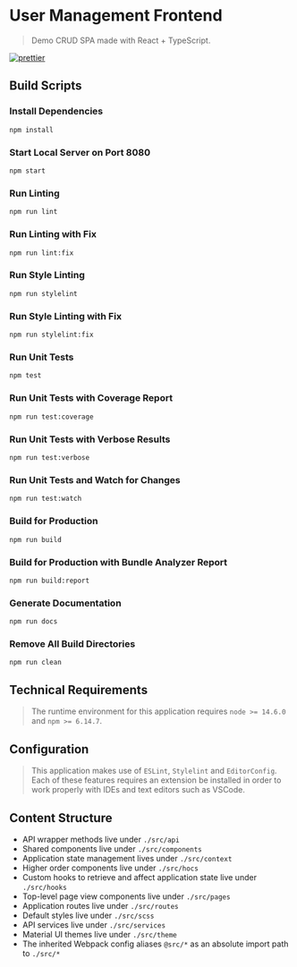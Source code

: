 # User Management Frontend
> Demo CRUD SPA made with React + TypeScript.

[![prettier](https://img.shields.io/badge/code_style-prettier-ff69b4.svg)](https://prettier.io/)

## Build Scripts

### Install Dependencies
```
npm install
```

### Start Local Server on Port 8080
```
npm start
```

### Run Linting
```
npm run lint
```

### Run Linting with Fix
```
npm run lint:fix
```

### Run Style Linting
```
npm run stylelint
```

### Run Style Linting with Fix
```
npm run stylelint:fix
```

### Run Unit Tests
```
npm test
```

### Run Unit Tests with Coverage Report
```
npm run test:coverage
```

### Run Unit Tests with Verbose Results
```
npm run test:verbose
```

### Run Unit Tests and Watch for Changes
```
npm run test:watch
```

### Build for Production
```
npm run build
```

### Build for Production with Bundle Analyzer Report
```
npm run build:report
```

### Generate Documentation
```
npm run docs
```

### Remove All Build Directories
```
npm run clean
```

## Technical Requirements
> The runtime environment for this application requires `node >= 14.6.0` and `npm >= 6.14.7`.

## Configuration
> This application makes use of `ESLint`, `Stylelint` and `EditorConfig`. Each of these features requires
> an extension be installed in order to work properly with IDEs and text editors such as VSCode.

## Content Structure
- API wrapper methods live under `./src/api`
- Shared components live under `./src/components`
- Application state management lives under `./src/context`
- Higher order components live under `./src/hocs`
- Custom hooks to retrieve and affect application state live under `./src/hooks`
- Top-level page view components live under `./src/pages`
- Application routes live under `./src/routes`
- Default styles live under `./src/scss`
- API services live under `./src/services`
- Material UI themes live under `./src/theme`
- The inherited Webpack config aliases `@src/*` as an absolute import path to `./src/*`
